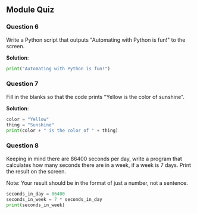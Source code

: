 ## Module Quiz

### Question 6

Write a Python script that outputs "Automating with Python is fun!" to the screen.

**Solution**:

```python
print("Automating with Python is fun!")
```

### Question 7

Fill in the blanks so that the code prints "Yellow is the color of sunshine".

**Solution**:

```python
color = "Yellow"
thing = "Sunshine"
print(color + " is the color of " + thing)
```

### Question 8

Keeping in mind there are 86400 seconds per day, write a program that calculates how many seconds there are in a week,
if a week is 7 days.  Print the result on the screen.

Note: Your result should be in the format of just a number, not a sentence.

```python
seconds_in_day = 86400
seconds_in_week = 7 * seconds_in_day
print(seconds_in_week)
```
